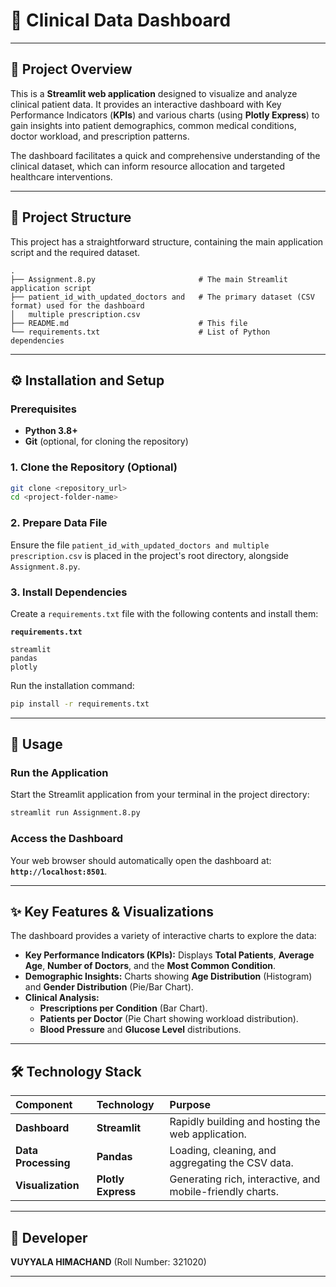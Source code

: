 # 🏥 Clinical Data Dashboard

-----

## 🎯 Project Overview

This is a **Streamlit web application** designed to visualize and analyze clinical patient data. It provides an interactive dashboard with Key Performance Indicators (**KPIs**) and various charts (using **Plotly Express**) to gain insights into patient demographics, common medical conditions, doctor workload, and prescription patterns.

The dashboard facilitates a quick and comprehensive understanding of the clinical dataset, which can inform resource allocation and targeted healthcare interventions.

-----

## 📁 Project Structure

This project has a straightforward structure, containing the main application script and the required dataset.

```
.
├── Assignment.8.py                       # The main Streamlit application script
├── patient_id_with_updated_doctors and   # The primary dataset (CSV format) used for the dashboard
│   multiple prescription.csv             
├── README.md                             # This file
└── requirements.txt                      # List of Python dependencies
```

-----

## ⚙️ Installation and Setup

### Prerequisites

  * **Python 3.8+**
  * **Git** (optional, for cloning the repository)

### 1\. Clone the Repository (Optional)

```bash
git clone <repository_url>
cd <project-folder-name>
```

### 2\. Prepare Data File

Ensure the file `patient_id_with_updated_doctors and multiple prescription.csv` is placed in the project's root directory, alongside `Assignment.8.py`.

### 3\. Install Dependencies

Create a `requirements.txt` file with the following contents and install them:

**`requirements.txt`**

```
streamlit
pandas
plotly
```

Run the installation command:

```bash
pip install -r requirements.txt
```

-----

## 🚀 Usage

### Run the Application

Start the Streamlit application from your terminal in the project directory:

```bash
streamlit run Assignment.8.py
```

### Access the Dashboard

Your web browser should automatically open the dashboard at: **`http://localhost:8501`**.

-----

## ✨ Key Features & Visualizations

The dashboard provides a variety of interactive charts to explore the data:

  * **Key Performance Indicators (KPIs):** Displays **Total Patients**, **Average Age**, **Number of Doctors**, and the **Most Common Condition**.
  * **Demographic Insights:** Charts showing **Age Distribution** (Histogram) and **Gender Distribution** (Pie/Bar Chart).
  * **Clinical Analysis:**
      * **Prescriptions per Condition** (Bar Chart).
      * **Patients per Doctor** (Pie Chart showing workload distribution).
      * **Blood Pressure** and **Glucose Level** distributions.

-----

## 🛠️ Technology Stack

| Component | Technology | Purpose |
| :--- | :--- | :--- |
| **Dashboard** | **Streamlit** | Rapidly building and hosting the web application. |
| **Data Processing** | **Pandas** | Loading, cleaning, and aggregating the CSV data. |
| **Visualization** | **Plotly Express** | Generating rich, interactive, and mobile-friendly charts. |

-----

## 👤 Developer

**VUYYALA HIMACHAND** (Roll Number: 321020)

-----
